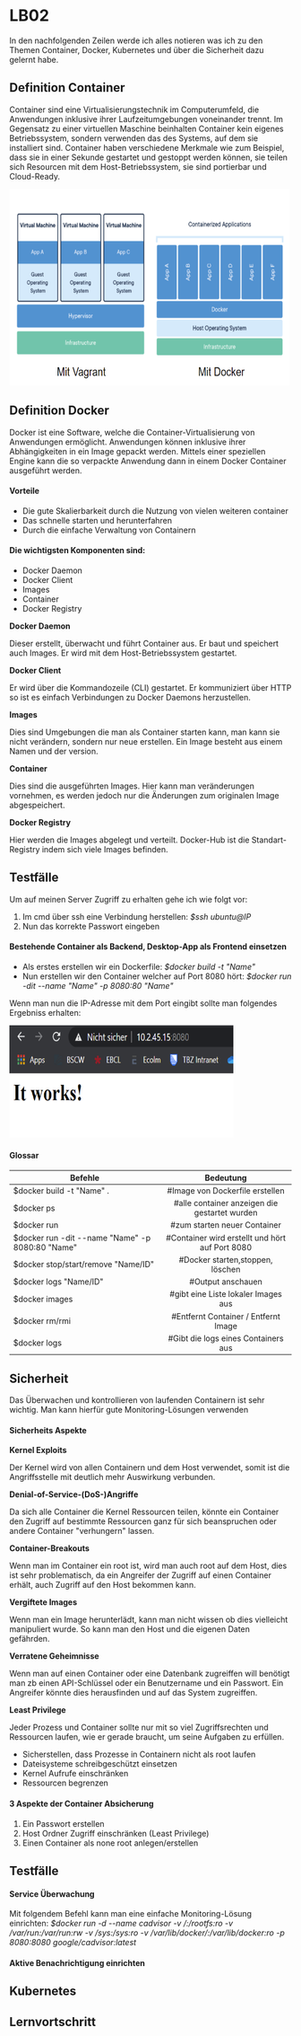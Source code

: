 LB02
==

In den nachfolgenden Zeilen werde ich alles notieren was ich zu den Themen Container, Docker, Kubernetes und über die Sicherheit dazu gelernt habe.

Definition Container
--
Container sind eine Virtualisierungstechnik im Computerumfeld, die Anwendungen inklusive ihrer Laufzeitumgebungen voneinander trennt. Im Gegensatz zu einer virtuellen Maschine beinhalten Container kein eigenes Betriebssystem, sondern verwenden das des Systems, auf dem sie installiert sind. Container haben verschiedene Merkmale wie zum Beispiel, dass sie in einer Sekunde gestartet und gestoppt werden können, sie teilen sich Resourcen mit dem Host-Betriebssystem, sie sind portierbar und Cloud-Ready.

<img src="https://github.com/lauradubach/M300/blob/main/LB02/Container.PNG" width="500" height="350">

Definition Docker
--
Docker ist eine Software, welche die Container-Virtualisierung von Anwendungen ermöglicht. Anwendungen können inklusive ihrer Abhängigkeiten in ein Image gepackt werden. Mittels einer speziellen Engine kann die so verpackte Anwendung dann in einem Docker Container ausgeführt werden.

#### Vorteile

* Die gute Skalierbarkeit durch die Nutzung von vielen weiteren container
* Das schnelle starten und herunterfahren
* Durch die einfache Verwaltung von Containern

#### Die wichtigsten Komponenten sind:

* Docker Daemon
* Docker Client
* Images
* Container
* Docker Registry

**Docker Daemon**

Dieser erstellt, überwacht und führt Container aus. Er baut und speichert auch Images. Er wird mit dem Host-Betriebssystem gestartet.

**Docker Client**

Er wird über die Kommandozeile (CLI) gestartet. Er kommuniziert über HTTP so ist es einfach Verbindungen zu Docker Daemons herzustellen.

**Images**

Dies sind Umgebungen die man als Container starten kann, man kann sie nicht verändern, sondern nur neue erstellen. Ein Image besteht aus einem Namen und der version.

**Container**

Dies sind die ausgeführten Images. Hier kann man veränderungen vornehmen, es werden jedoch nur die Änderungen zum originalen Image abgespeichert.

**Docker Registry**

Hier werden die Images abgelegt und verteilt. Docker-Hub ist die Standart-Registry indem sich viele Images befinden.

Testfälle
--
Um auf meinen Server Zugriff zu erhalten gehe ich wie folgt vor:
1. Im cmd über ssh eine Verbindung herstellen: _$ssh ubuntu@IP_
2. Nun das korrekte Passwort eingeben

#### Bestehende Container als Backend, Desktop-App als Frontend  einsetzen

* Als erstes erstellen wir ein Dockerfile: _$docker build -t "Name"_
* Nun erstellen wir den Container welcher auf Port 8080 hört: _$docker run -dit --name "Name" -p 8080:80 "Name"_

Wenn man nun die IP-Adresse mit dem Port eingibt sollte man folgendes Ergebniss erhalten:

<img src="https://github.com/lauradubach/M300/blob/main/LB02/It%20works.PNG" width="400" height="200">

#### Glossar

| Befehle       | Bedeutung     |
| ------------- |:-------------:|
|$docker build -t "Name" .  |#Image von Dockerfile erstellen  |
|$docker ps   |#alle container anzeigen die gestartet wurden  |  
|$docker run | #zum starten neuer Container |
|$docker run -dit --name "Name" -p 8080:80 "Name" |#Container wird erstellt und hört auf Port 8080 |
|$docker stop/start/remove "Name/ID" |#Docker starten,stoppen, löschen |
|$docker logs "Name/ID" |#Output anschauen |
|$docker images | #gibt eine Liste lokaler Images aus |
|$docker rm/rmi | #Entfernt Container / Entfernt Image |
|$docker logs | #Gibt die logs eines Containers aus |

Sicherheit
--

Das Überwachen und kontrollieren von laufenden Containern ist sehr wichtig. Man kann hierfür gute Monitoring-Lösungen verwenden

#### Sicherheits Aspekte

**Kernel Exploits**

Der Kernel wird von allen Containern und dem Host verwendet, somit ist die Angriffsstelle mit deutlich mehr Auswirkung verbunden.

**Denial-of-Service-(DoS-)Angriffe**

Da sich alle Container die Kernel Ressourcen teilen, könnte ein Container den Zugriff auf bestimmte Ressourcen ganz für sich beanspruchen oder andere Container "verhungern" lassen.

**Container-Breakouts**

Wenn man im Container ein root ist, wird man auch root auf dem Host, dies ist sehr problematisch, da ein Angreifer der Zugriff auf einen Container erhält, auch Zugriff auf den Host bekommen kann.  

**Vergiftete Images**

Wenn man ein Image herunterlädt, kann man nicht wissen ob dies vielleicht manipuliert wurde. So kann man den Host und die eigenen Daten gefährden.

**Verratene Geheimnisse**

Wenn man auf einen Container oder eine Datenbank zugreiffen will benötigt man zb einen API-Schlüssel oder ein Benutzername und ein Passwort. Ein Angreifer könnte dies herausfinden und auf das System zugreiffen.

**Least Privilege**

Jeder Prozess und Container sollte nur mit so viel Zugriffsrechten und Ressourcen laufen, wie er gerade braucht, um seine Aufgaben zu erfüllen.

* Sicherstellen, dass Prozesse in Containern nicht als root laufen
* Dateisysteme schreibgeschützt einsetzen
* Kernel Aufrufe einschränken
* Ressourcen begrenzen

#### 3 Aspekte der Container Absicherung

1. Ein Passwort erstellen
2. Host Ordner Zugriff einschränken (Least Privilege)
3. Einen Container als none root anlegen/erstellen

Testfälle
--

#### Service Überwachung

Mit folgendem Befehl kann man eine einfache Monitoring-Lösung einrichten:
_$docker run -d --name cadvisor -v /:/rootfs:ro -v /var/run:/var/run:rw -v /sys:/sys:ro -v /var/lib/docker/:/var/lib/docker:ro -p 8080:8080 google/cadvisor:latest_

#### Aktive Benachrichtigung einrichten

Kubernetes
--

Lernvortschritt
--
